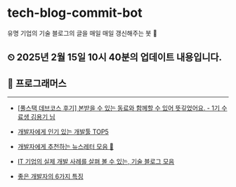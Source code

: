 # tech-blog-commit-bot
유명 기업의 기술 블로그의 글을 매일 매일 갱신해주는 봇 🤖
## ⏲ 2025년 2월 15일 10시 40분의 업데이트 내용입니다.
## 🎃 프로그래머스

---
- [[풀스택 데브코스 후기] 본받을 수 있는 동료와 함께할 수 있어 뜻깊었어요. - 1기 수료생 김용기 님](https://prgms.tistory.com/226)

- [개발자에게 인기 있는 개발툴 TOP5](https://prgms.tistory.com/180)

- [개발자에게 추천하는 뉴스레터 모음 💌](https://prgms.tistory.com/174)

- [IT 기업의 실제 개발 사례를 살펴 볼 수 있는, 기술 블로그 모음](https://prgms.tistory.com/183)

- [좋은 개발자의 6가지 특징](https://prgms.tistory.com/219)

